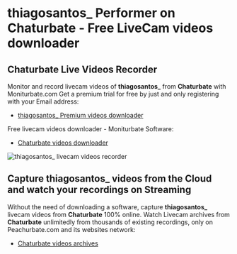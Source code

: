 # thiagosantos_ Performer on Chaturbate - Free LiveCam videos downloader

## Chaturbate Live Videos Recorder

Monitor and record livecam videos of **thiagosantos_** from **Chaturbate** with Moniturbate.com
Get a premium trial for free by just and only registering with your Email address:
* [thiagosantos_ Premium videos downloader](https://moniturbate.com/request-demo-licence-key.html)

Free livecam videos downloader - Moniturbate Software:
* [Chaturbate videos downloader](https://moniturbate.com/moniturbate-download-software.html)

![thiagosantos_ livecam videos recorder](https://peachurnet.com/templates/moniturbate-software.png)


## Capture thiagosantos_ videos from the Cloud and watch your recordings on Streaming

Without the need of downloading a software, capture **thiagosantos_** livecam videos from **Chaturbate** 100% online.
Watch Livecam archives from **Chaturbate** unlimitedly from thousands of existing recordings, only on Peachurbate.com and its websites network:
* [Chaturbate videos archives](https://peachurnet.com/)